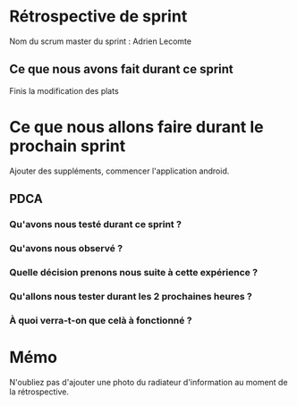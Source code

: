 # Rétrospective de sprint

Nom du scrum master du sprint : Adrien Lecomte

## Ce que nous avons fait durant ce sprint
Finis la modification des plats 
# Ce que nous allons faire durant le prochain sprint
Ajouter des suppléments, commencer l'application android.
## PDCA 
### Qu'avons nous testé durant ce sprint ? 

### Qu'avons nous observé ? 

### Quelle décision prenons nous suite à cette expérience ? 

### Qu'allons nous tester durant les 2 prochaines heures ? 

### À quoi verra-t-on que celà à fonctionné ?

# Mémo
N'oubliez pas d'ajouter une photo du radiateur d'information au moment de la rétrospective.
